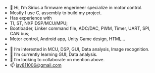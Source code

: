 - 👋 Hi, I’m Sirius a firmware engerineer specialize in motor control. 
- Mostly I use C, assembly to build my project. 
- Has experience with 
-   TI, ST, NXP DSP/MCU/MPU; 
-   Bootloader, Linker command file, ADC/DAC, PWM, Timer, UART, SPI, CAN bus;
-   Motor control, Android app, Unity Game design, HTML...
-   
- 👀 I’m interested in MCU, DSP, GUI, Data analysis, Image recognition.
- 🌱 I’m currently learning GUI, Data analysis.
- 💞️ I’m looking to collaborate on mention above.
- 📫 jay811006@gmail.com

<!---
ShadowSirius/ShadowSirius is a ✨ special ✨ repository because its `README.md` (this file) appears on your GitHub profile.
You can click the Preview link to take a look at your changes.
--->
